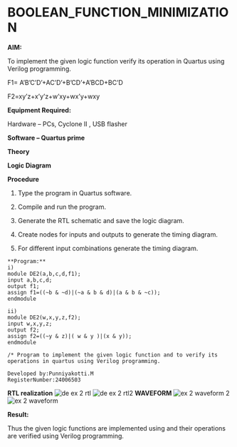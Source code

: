 # BOOLEAN_FUNCTION_MINIMIZATION

**AIM:**

To implement the given logic function verify its operation in Quartus using Verilog programming.

F1= A’B’C’D’+AC’D’+B’CD’+A’BCD+BC’D 

F2=xy’z+x’y’z+w’xy+wx’y+wxy

**Equipment Required:**

Hardware – PCs, Cyclone II , USB flasher

**Software – Quartus prime**

**Theory**

**Logic Diagram**

**Procedure**

1.	Type the program in Quartus software.

2.	Compile and run the program.

3.	Generate the RTL schematic and save the logic diagram.

4.	Create nodes for inputs and outputs to generate the timing diagram.

5.	For different input combinations generate the timing diagram.

~~~
**Program:**
i)
module DE2(a,b,c,d,f1);
input a,b,c,d;
output f1;
assign f1=((~b & ~d)|(~a & b & d)|(a & b & ~c));
endmodule

ii)
module DE2(w,x,y,z,f2);
input w,x,y,z;
output f2;
assign f2=((~y & z)|( w & y )|(x & y));
endmodule

/* Program to implement the given logic function and to verify its operations in quartus using Verilog programming. 

Developed by:Punniyakotti.M 
RegisterNumber:24006503
~~~

**RTL realization**
![de ex 2 rtl](https://github.com/user-attachments/assets/30553ce4-9f1b-4db9-b78e-db72781429a0)
![de ex 2 rtl2](https://github.com/user-attachments/assets/0ac425df-5c1f-4b44-a274-c267228ec907)
**WAVEFORM**
![ex 2 waveform 2](https://github.com/user-attachments/assets/c99f596d-37eb-4851-863d-5e31debfac9a)
![ex 2 waveform](https://github.com/user-attachments/assets/0713224a-aed0-4050-81cf-55cd49b8c7eb)

**Result:**

Thus the given logic functions are implemented using and their operations are verified using Verilog programming.

